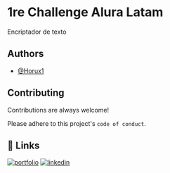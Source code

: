 
# 1re Challenge Alura Latam

Encriptador de texto


## Authors

- [@Horux1](https://github.com/Horux1)


## Contributing

Contributions are always welcome!


Please adhere to this project's `code of conduct`.


## 🔗 Links
[![portfolio](https://img.shields.io/badge/my_portfolio-000?style=for-the-badge&logo=ko-fi&logoColor=white)](proximante)
[![linkedin](https://img.shields.io/badge/linkedin-0A66C2?style=for-the-badge&logo=linkedin&logoColor=white)](https://www.linkedin.com/in/sebastian-cortes-higuera-904866249/)


